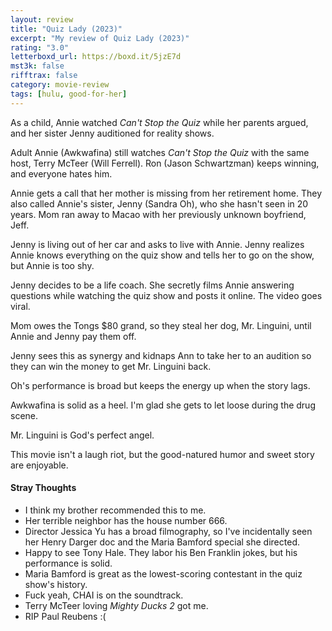 ```yaml
---
layout: review
title: "Quiz Lady (2023)"
excerpt: "My review of Quiz Lady (2023)"
rating: "3.0"
letterboxd_url: https://boxd.it/5jzE7d
mst3k: false
rifftrax: false
category: movie-review
tags: [hulu, good-for-her]
---
```


As a child, Annie watched <i>Can't Stop the Quiz</i> while her parents argued, and her sister Jenny auditioned for reality shows.

Adult Annie (Awkwafina) still watches <i>Can't Stop the Quiz</i> with the same host, Terry McTeer (Will Ferrell). Ron (Jason Schwartzman) keeps winning, and everyone hates him.

Annie gets a call that her mother is missing from her retirement home. They also called Annie's sister, Jenny (Sandra Oh), who she hasn't seen in 20 years. Mom ran away to Macao with her previously unknown boyfriend, Jeff.

Jenny is living out of her car and asks to live with Annie. Jenny realizes Annie knows everything on the quiz show and tells her to go on the show, but Annie is too shy.

Jenny decides to be a life coach. She secretly films Annie answering questions while watching the quiz show and posts it online. The video goes viral.

Mom owes the Tongs $80 grand, so they steal her dog, Mr. Linguini, until Annie and Jenny pay them off.

Jenny sees this as synergy and kidnaps Ann to take her to an audition so they can win the money to get Mr. Linguini back.

Oh's performance is broad but keeps the energy up when the story lags.

Awkwafina is solid as a heel. I'm glad she gets to let loose during the drug scene.

Mr. Linguini is God's perfect angel.

This movie isn't a laugh riot, but the good-natured humor and sweet story are enjoyable.

#### Stray Thoughts

- I think my brother recommended this to me.
- Her terrible neighbor has the house number 666.
- Director Jessica Yu has a broad filmography, so I've incidentally seen her Henry Darger doc and the Maria Bamford special she directed.
- Happy to see Tony Hale. They labor his Ben Franklin jokes, but his performance is solid.
- Maria Bamford is great as the lowest-scoring contestant in the quiz show's history.
- Fuck yeah, CHAI is on the soundtrack.
- Terry McTeer loving <i>Mighty Ducks 2</i> got me.
- RIP Paul Reubens :(
